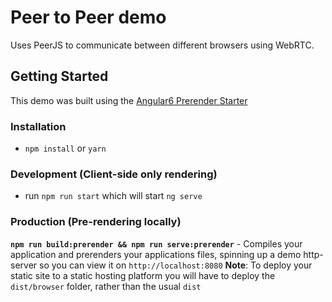 # Peer to Peer demo

Uses PeerJS to communicate between different browsers using WebRTC. 

## Getting Started

This demo was built using the [Angular6 Prerender Starter](https://github.com/timothyr/angular6-prerender-starter)

### Installation
* `npm install` or `yarn`

### Development (Client-side only rendering)
* run `npm run start` which will start `ng serve`

### Production (Pre-rendering locally)
**`npm run build:prerender && npm run serve:prerender`** - Compiles your application and prerenders your applications files, spinning up a demo http-server so you can view it on `http://localhost:8080`
**Note**: To deploy your static site to a static hosting platform you will have to deploy the `dist/browser` folder, rather than the usual `dist`